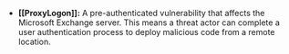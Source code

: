 - **[[ProxyLogon]]:** A pre-authenticated vulnerability that affects the Microsoft Exchange server. This means a threat actor can complete a user authentication process to deploy malicious code from a remote location.